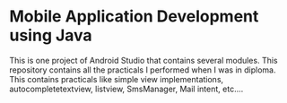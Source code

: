 # Mobile Application Development using Java 
This is one project of Android Studio that contains several modules.
This repository contains all the practicals I performed when I was in diploma. 
This contains practicals like simple view implementations, autocompletetextview, listview, SmsManager, Mail intent, etc....

